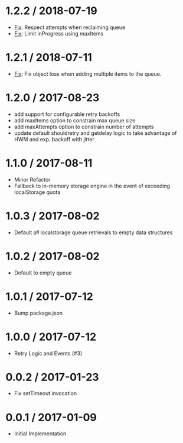 
1.2.2 / 2018-07-19
==================

 * [Fix](https://github.com/segmentio/localstorage-retry/pull/13): Respect attempts when reclaiming queue
 * [Fix](https://github.com/segmentio/localstorage-retry/pull/11): Limit inProgress using maxItems

1.2.1 / 2018-07-11
==================

 * [Fix](https://github.com/segmentio/localstorage-retry/pull/10): Fix object loss when adding multiple items to the queue.

1.2.0 / 2017-08-23
==================

 * add support for configurable retry backoffs
 * add maxItems option to constrain max queue size
 * add maxAttempts option to constrain number of attempts
 * update default shouldretry and getdelay logic to take advantage of HWM and exp. backoff with jitter

1.1.0 / 2017-08-11
==================

 * Minor Refactor
 * Fallback to in-memory storage engine in the event of exceeding localStorage quota

1.0.3 / 2017-08-02
==================

 * Default *all* localstorage queue retrievals to empty data structures

1.0.2 / 2017-08-02
==================

 * Default to empty queue

1.0.1 / 2017-07-12
==================

 * Bump package.json

1.0.0 / 2017-07-12
==================

  * Retry Logic and Events (#3)

0.0.2 / 2017-01-23
==================

  * Fix setTimeout invocation

0.0.1 / 2017-01-09
===================

 * Initial Implementation
